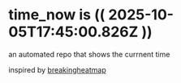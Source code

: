 # time_now is (( 2025-10-05T17:45:00.826Z ))

an automated repo that shows the currnent time

inspired by [breakingheatmap](https://github.com/breakingheatmap/breakingheatmap)